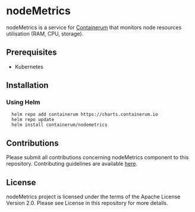 # nodeMetrics
nodeMetrics is a service for [Containerum](https://github.com/containerum/containerum) that monitors node resources utilisation (RAM, CPU, storage). 

## Prerequisites
* Kubernetes

## Installation

### Using Helm

```
  helm repo add containerum https://charts.containerum.io
  helm repo update
  helm install containerum/nodemetrics
```
## Contributions
Please submit all contributions concerning nodeMetrics component to this repository. Contributing guidelines are available [here](https://github.com/containerum/containerum/blob/master/CONTRIBUTING.md).

## License
nodeMetrics project is licensed under the terms of the Apache License Version 2.0. Please see License in this repository for more details.
